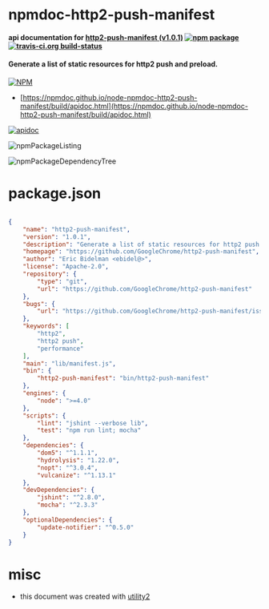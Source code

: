 # npmdoc-http2-push-manifest

#### api documentation for  [http2-push-manifest (v1.0.1)](https://github.com/GoogleChrome/http2-push-manifest)  [![npm package](https://img.shields.io/npm/v/npmdoc-http2-push-manifest.svg?style=flat-square)](https://www.npmjs.org/package/npmdoc-http2-push-manifest) [![travis-ci.org build-status](https://api.travis-ci.org/npmdoc/node-npmdoc-http2-push-manifest.svg)](https://travis-ci.org/npmdoc/node-npmdoc-http2-push-manifest)

#### Generate a list of static resources for http2 push and preload.

[![NPM](https://nodei.co/npm/http2-push-manifest.png?downloads=true&downloadRank=true&stars=true)](https://www.npmjs.com/package/http2-push-manifest)

- [https://npmdoc.github.io/node-npmdoc-http2-push-manifest/build/apidoc.html](https://npmdoc.github.io/node-npmdoc-http2-push-manifest/build/apidoc.html)

[![apidoc](https://npmdoc.github.io/node-npmdoc-http2-push-manifest/build/screenCapture.buildCi.browser.%252Ftmp%252Fbuild%252Fapidoc.html.png)](https://npmdoc.github.io/node-npmdoc-http2-push-manifest/build/apidoc.html)

![npmPackageListing](https://npmdoc.github.io/node-npmdoc-http2-push-manifest/build/screenCapture.npmPackageListing.svg)

![npmPackageDependencyTree](https://npmdoc.github.io/node-npmdoc-http2-push-manifest/build/screenCapture.npmPackageDependencyTree.svg)



# package.json

```json

{
    "name": "http2-push-manifest",
    "version": "1.0.1",
    "description": "Generate a list of static resources for http2 push and preload.",
    "homepage": "https://github.com/GoogleChrome/http2-push-manifest",
    "author": "Eric Bidelman <ebidel@>",
    "license": "Apache-2.0",
    "repository": {
        "type": "git",
        "url": "https://github.com/GoogleChrome/http2-push-manifest"
    },
    "bugs": {
        "url": "https://github.com/GoogleChrome/http2-push-manifest/issues"
    },
    "keywords": [
        "http2",
        "http2 push",
        "performance"
    ],
    "main": "lib/manifest.js",
    "bin": {
        "http2-push-manifest": "bin/http2-push-manifest"
    },
    "engines": {
        "node": ">=4.0"
    },
    "scripts": {
        "lint": "jshint --verbose lib",
        "test": "npm run lint; mocha"
    },
    "dependencies": {
        "dom5": "^1.1.1",
        "hydrolysis": "1.22.0",
        "nopt": "^3.0.4",
        "vulcanize": "^1.13.1"
    },
    "devDependencies": {
        "jshint": "^2.8.0",
        "mocha": "^2.3.3"
    },
    "optionalDependencies": {
        "update-notifier": "^0.5.0"
    }
}
```



# misc
- this document was created with [utility2](https://github.com/kaizhu256/node-utility2)
